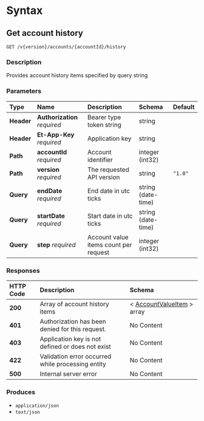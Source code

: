 # Syntax

## Get account history

```text
GET /v{version}/accounts/{accountId}/history
```

### Description

Provides account history items specified by query string

### Parameters

| Type | Name | Description | Schema | Default |
| :--- | :--- | :--- | :--- | :--- |
| **Header** | **Authorization**   _required_ | Bearer type token string | string |  |
| **Header** | **Et-App-Key**   _required_ | Application key | string |  |
| **Path** | **accountId**   _required_ | Account identifier | integer \(int32\) |  |
| **Path** | **version**   _required_ | The requested API version | string | `"1.0"` |
| **Query** | **endDate**   _required_ | End date in utc ticks | string \(date-time\) |  |
| **Query** | **startDate**   _required_ | Start date in utc ticks | string \(date-time\) |  |
| **Query** | **step**   _required_ | Account value items count per request | integer \(int32\) |  |

### Responses

| HTTP Code | Description | Schema |
| :--- | :--- | :--- |
| **200** | Array of account history items | &lt; [AccountValueItem](useraccounts_getaccounthistory.md#accountvalueitem) &gt; array |
| **401** | Authorization has been denied for this request. | No Content |
| **403** | Application key is not defined or does not exist | No Content |
| **422** | Validation error occurred while processing entity | No Content |
| **500** | Internal server error | No Content |

### Produces

* `application/json`
* `text/json`


